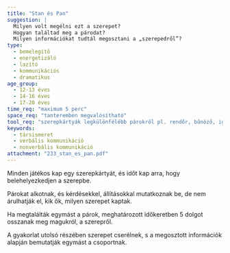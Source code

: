 ```yaml
---
title: "Stan és Pan"
suggestion: | 
  Milyen volt megélni ezt a szerepet?
  Hogyan találtad meg a párodat?
  Milyen információkat tudtál megosztani a „szerepedről”?
type:
  - bemelegítő
  - energetizáló
  - lazító
  - kommunikációs
  - dramatikus
age_group:
  - 12-13 éves
  - 14-16 éves
  - 17-20 éves
time_req: "maximum 5 perc"
space_req: "tanteremben megvalósítható"
tool_req: "szerepkártyák legkülönfélébb párokról pl. rendőr, bűnöző, igazgató, diák, nővér, beteg, autószerelő, lerobbant autó gazdája, pályaválasztási tanácsadó, pályaválasztó tanuló"
keywords: 
  - társismeret
  - verbális kommunikáció
  - nonverbális kommunikáció
attachment: "233_stan_es_pan.pdf"
---
```


Minden játékos kap egy szerepkártyát, és időt kap arra, hogy belehelyezkedjen a szerepbe.

Párokat alkotnak, és kérdésekkel, állításokkal mutatkoznak be, de nem árulhatják el, kik ők, milyen szerepet kaptak.

Ha megtalálták egymást a párok, meghatározott időkeretben 5 dolgot osszanak meg magukról, a szerepről.

A gyakorlat utolsó részében szerepet cserélnek, s a megosztott információk alapján bemutatják egymást a csoportnak.
  
  
